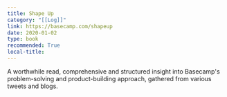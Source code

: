 ```yaml
---
title: Shape Up
category: "[[Log]]"
link: https://basecamp.com/shapeup
date: 2020-01-02
type: book
recommended: True
local-title: 
---
```

A worthwhile read, comprehensive and structured insight into Basecamp's problem-solving and product-building approach, gathered from various tweets and blogs.